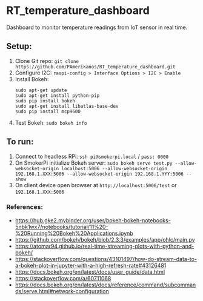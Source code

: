 # RT_temperature_dashboard
Dashboard to monitor temperature readings from IoT sensor in real time.

## Setup:
1. Clone Git repo: `git clone https://github.com/PAmerikanos/RT_temperature_dashboard.git`
2. Configure I2C: `raspi-config > Interface Options > I2C > Enable`
3. Install Bokeh: 
    ```
    sudo apt-get update
    sudo apt-get install python-pip
    sudo pip install bokeh
    sudo apt-get install libatlas-base-dev
    sudo pip install mcp9600
    ```
3. Test Bokeh: `sudo bokeh info`


## To run:
1. Connect to headless RPi: `ssh pi@smokerpi.local` / `pass: 0000`
2. On SmokerPi initialize Bokeh server: `sudo bokeh serve test.py --allow-websocket-origin localhost:5006 --allow-websocket-origin 192.168.1.XXX:5006 --allow-websocket-origin 192.168.1.YYY:5006 --show`
3. On client device open browser at `http://localhost:5006/test` or `192.168.1.XXX:5006`


### References:
- https://hub.gke2.mybinder.org/user/bokeh-bokeh-notebooks-5nbk1wx7/notebooks/tutorial/11%20-%20Running%20Bokeh%20Applications.ipynb
- https://github.com/bokeh/bokeh/blob/2.3.3/examples/app/ohlc/main.py
- https://atomar94.github.io/real-time-streaming-plots-with-python-and-bokeh/
- https://stackoverflow.com/questions/43101497/how-do-stream-data-to-a-bokeh-plot-in-jupyter-with-a-high-refresh-rate#43126481
- https://docs.bokeh.org/en/latest/docs/user_guide/data.html
- https://stackoverflow.com/a/60711068
- https://docs.bokeh.org/en/latest/docs/reference/command/subcommands/serve.html#network-configuration
